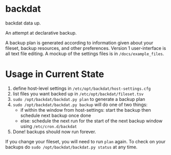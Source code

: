 # backdat
backdat data up.

An attempt at declarative backup.

A backup plan is generated according to information given about your fileset, backup resources, and other preferences. Version 1 user-interface is all text file editing. A mockup of the settings files is in `/docs/example_files`.

# Usage in Current State

1. define host-level settings in `/etc/opt/backdat/host-settings.cfg`
2. list files you want backed up in `/etc/opt/backdat/fileset.tsv`
3. `sudo /opt/backdat/backdat.py plan` to generate a backup plan
4. `sudo /opt/backdat/backdat.py backup` will do one of two things:
    * if within the window from host-settings: start the backup then schedule next backup once done
    * else: schedule the next run for the start of the next backup window using `/etc/cron.d/backdat`
5. Done! backups should now run forever.

If you change your fileset, you will need to run `plan` again.
To check on your backups do `sudo /opt/backdat/backdat.py status` at any time.
